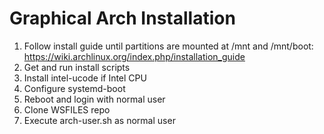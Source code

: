 # Graphical Arch Installation

1. Follow install guide until partitions are mounted at /mnt and /mnt/boot:
   https://wiki.archlinux.org/index.php/installation_guide
2. Get and run install scripts
3. Install intel-ucode if Intel CPU
4. Configure systemd-boot
5. Reboot and login with normal user
6. Clone WSFILES repo
7. Execute arch-user.sh as normal user